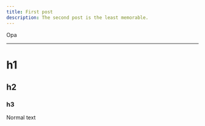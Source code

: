 ```yaml
---
title: First post
description: The second post is the least memorable.
---
```


Opa

---

# h1

## h2

### h3

Normal text
